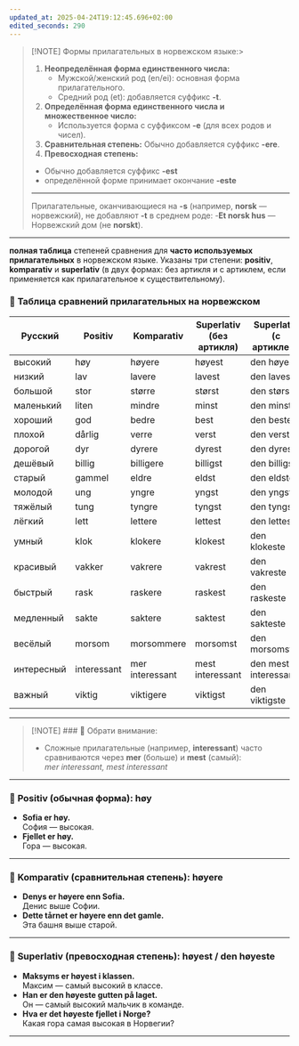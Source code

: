 ```yaml
---
updated_at: 2025-04-24T19:12:45.696+02:00
edited_seconds: 290
---
```


> [!NOTE]  Формы прилагательных в норвежском языке:> 
> 1. **Неопределённая форма единственного числа:**
>     - Мужской/женский род (en/ei): основная форма прилагательного.
>     - Средний род (et): добавляется суффикс **-t**.
> 2. **Определённая форма единственного числа и множественное число:**
>     - Используется форма с суффиксом **-e** (для всех родов и чисел).
> 3. **Сравнительная степень:** Обычно добавляется суффикс **-ere**.
> 4. **Превосходная степень:** 
> 	- Обычно добавляется суффикс **-est** 
> 	- определённой форме принимает окончание **-este**
> ***
>  Прилагательные, оканчивающиеся на **-s** (например, **norsk** — норвежский), не 
>  добавляют **-t** в среднем роде:
> 	 -**Et norsk hus** — Норвежский дом (не **norskt**).



***

**полная таблица** степеней сравнения для **часто используемых прилагательных** в норвежском языке. Указаны три степени: **positiv**, **komparativ** и **superlativ** (в двух формах: без артикля и с артиклем, если применяется как прилагательное к существительному).

### 📘 **Таблица сравнений прилагательных на норвежском**

|Русский|Positiv|Komparativ|Superlativ (без артикля)|Superlativ (с артиклем)|
|---|---|---|---|---|
|высокий|høy|høyere|høyest|den høyeste|
|низкий|lav|lavere|lavest|den laveste|
|большой|stor|større|størst|den største|
|маленький|liten|mindre|minst|den minste|
|хороший|god|bedre|best|den beste|
|плохой|dårlig|verre|verst|den verste|
|дорогой|dyr|dyrere|dyrest|den dyreste|
|дешёвый|billig|billigere|billigst|den billigste|
|старый|gammel|eldre|eldst|den eldste|
|молодой|ung|yngre|yngst|den yngste|
|тяжёлый|tung|tyngre|tyngst|den tyngste|
|лёгкий|lett|lettere|lettest|den letteste|
|умный|klok|klokere|klokest|den klokeste|
|красивый|vakker|vakrere|vakrest|den vakreste|
|быстрый|rask|raskere|raskest|den raskeste|
|медленный|sakte|saktere|saktest|den sakteste|
|весёлый|morsom|morsommere|morsomst|den morsomste|
|интересный|interessant|mer interessant|mest interessant|den mest interessante|
|важный|viktig|viktigere|viktigst|den viktigste|

---

> [!NOTE]  ### 🧠 Обрати внимание:
> - Сложные прилагательные (например, **interessant**) часто сравниваются через **mer** (больше) и **mest** (самый):  
>     _mer interessant, mest interessant_

***
### 📗 **Positiv (обычная форма): høy**

- **Sofia er høy.**  
    София — высокая.    
- **Fjellet er høy.**  
    Гора — высокая.
***
### 📘 **Komparativ (сравнительная степень): høyere**

- **Denys er høyere enn Sofia.**  
    Денис выше Софии.    
- **Dette tårnet er høyere enn det gamle.**  
    Эта башня выше старой.
---
### 📙 **Superlativ (превосходная степень): høyest / den høyeste**

- **Maksyms er høyest i klassen.**  
    Максим — самый высокий в классе.    
- **Han er den høyeste gutten på laget.**  
    Он — самый высокий мальчик в команде.    
- **Hva er det høyeste fjellet i Norge?**  
    Какая гора самая высокая в Норвегии?
---